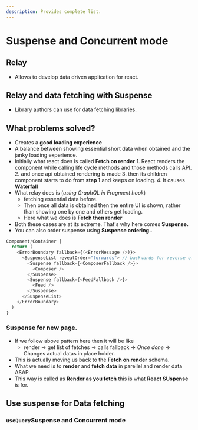 ```yaml
---
description: Provides complete list.
---
```


# Suspense and Concurrent mode

## Relay

* Allows to develop data driven application for react.

## Relay and data fetching with Suspense

* Library authors can use for data fetching libraries.

## What problems solved?

* Creates a **good loading experience**
* A balance between showing essential short data when obtained and the janky loading experience.
* Initially what react does is called **Fetch on render** 1. React renders the component while calling life cycle methods and those methods calls API. 2. and once api obtained rendering is made 3. then its children component starts to do from **step 1** and keeps on loading. 4. It causes **Waterfall**
* What relay does is \(_using GraphQL in Fragment hook_\)
  * fetching essential data before.
  * Then once all data is obtained then the entire UI is shown, rather than showing one by one and others get loading.
  * Here what we does is **Fetch then render**
* Both these cases are at its extreme. That's why here comes **Suspense.**
* You can also order suspense using **Suspense ordering.**.

```javascript
Component/Container {
  return (
    <ErrorBoundary fallback={(<ErrorMessage />)}>
      <SuspenseList revealOrder="forwards"> // backwards for reverse of it.
        <Suspense fallback={<ComposerFallback />}>
          <Composer />
        </Suspense>
        <Suspense fallback={<FeedFallback />}>
          <Feed />
        </Suspense>
      </SuspenseList>
    </ErrorBoundary>
  )
}
```

### Suspense for new page.

* If we follow above pattern here then it will be like
  * render -&gt; get list of fetches -&gt; calls fallback -&gt; _Once done_ -&gt; Changes actual datas in place holder.
* This is actually moving us back to the **Fetch on render** schema.
* What we need is to **render** and **fetch data** in parellel and render data ASAP.
* This way is called as **Render as you fetch** this is what **React SUspense** is for.

## Use suspense for Data fetching

### `useQuery`Suspense and Concurrent mode



